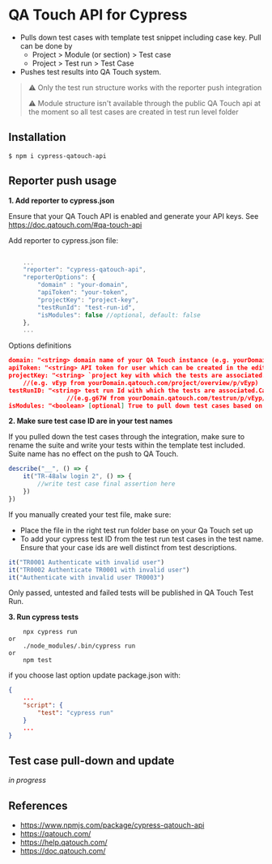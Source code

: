 # QA Touch API for Cypress

* Pulls down test cases with template test snippet including case key. Pull can be done by
  * Project > Module (or section) > Test case
  * Project > Test run > Test Case
* Pushes test results into QA Touch system.

> ⚠️ Only the test run structure works with the reporter push integration
> 
> ⚠️ Module structure isn't available through the public QA Touch api at the moment so all test cases are created in test run level folder

## Installation

```shell
$ npm i cypress-qatouch-api
```

## Reporter push usage
**1. Add reporter to cypress.json**
   
Ensure that your QA Touch API is enabled and generate your API keys. See https://doc.qatouch.com/#qa-touch-api

Add reporter to cypress.json file:

```Javascript

    ...
    "reporter": "cypress-qatouch-api",
    "reporterOptions": {
        "domain" : "your-domain",
        "apiToken": "your-token",
        "projectKey": "project-key",
        "testRunId": "test-run-id",
        "isModules": false //optional, default: false
    },
    ...

```
Options definitions

```Json
domain: "<string> domain name of your QA Touch instance (e.g. yourDomain.qatouch.com)"
apiToken: "<string> API token for user which can be created in the edit profile menu in your domain login"
projectKey: "<string> `project key with which the tests are associated. Can be found in the browser URI when on your project page"
    //(e.g. vEyp from yourDomain.qatouch.com/project/overview/p/vEyp)
testRunID: "<string> test run Id with which the tests are associated.Can be found in the browser URI when on your test run page"
                //(e.g.g67W from yourDomain.qatouch.com/testrun/p/vEyp/tid/g67W)
isModules: "<boolean> [optional] True to pull down test cases based on project > modules structure." Default: false
```
**2. Make sure test case ID are in your test names**

If you pulled down the test cases through the integration, make sure to rename the suite and write your tests within the template test included.
Suite name has no effect on the push to QA Touch.

```Javascript
describe("__", () => {
    it("TR-48alw login 2", () => {
        //write test case final assertion here
    })
})
```

If you manually created your test file, make sure:
* Place the file in the right test run folder base on your Qa Touch set up
* To add your cypress test ID from the test run test cases in the test name. Ensure that your case ids are well distinct from test descriptions.
 
```Javascript
it("TR0001 Authenticate with invalid user")
it("TR0002 Authenticate TR0001 with invalid user")
it("Authenticate with invalid user TR0003")
```

Only passed, untested and failed tests will be published in QA Touch Test Run.

**3. Run cypress tests**
```shell
    npx cypress run
or
    ./node_modules/.bin/cypress run
or
    npm test
```

if you choose last option update package.json with:
```json
{
    ...
    "script": {
        "test": "cypress run"
    }
    ...
}
```


## Test case pull-down and update

*in progress*

## References
- https://www.npmjs.com/package/cypress-qatouch-api
- https://qatouch.com/
- https://help.qatouch.com/
- https://doc.qatouch.com/

